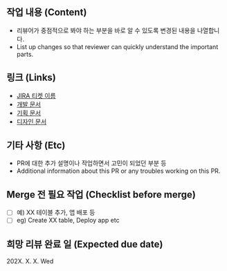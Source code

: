 ## 작업 내용 (Content)

- 리뷰어가 중점적으로 봐야 하는 부분을 바로 알 수 있도록 변경된 내용을 나열합니다.
- List up changes so that reviewer can quickly understand the important parts.

## 링크 (Links)

- [JIRA 티켓 이름](http://jira.dramancompany.com/browse/API-1)
- [개발 문서](http://wiki.dramancompany.com/)
- [기획 문서](http://wiki.dramancompany.com/)
- [디자인 문서](http://wiki.dramancompany.com/)

## 기타 사항 (Etc)

- PR에 대한 추가 설명이나 작업하면서 고민이 되었던 부분 등
- Additional information about this PR or any troubles working on this PR.

## Merge 전 필요 작업 (Checklist before merge)

- [ ] 예) XX 테이블 추가, 앱 배포 등
- [ ] eg) Create XX table, Deploy app etc

## 희망 리뷰 완료 일 (Expected due date)

202X. X. X. Wed
